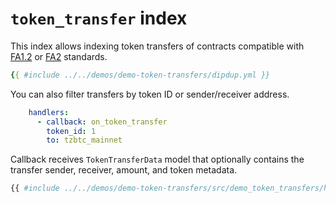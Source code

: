 # `token_transfer` index

This index allows indexing token transfers of contracts compatible with [FA1.2](https://gitlab.com/tzip/tzip/-/blob/master/proposals/tzip-7/README.md) or [FA2](https://gitlab.com/tzip/tzip/-/blob/master/proposals/tzip-12/tzip-12.md) standards.

```yaml
{{ #include ../../demos/demo-token-transfers/dipdup.yml }}
```

You can also filter transfers by token ID or sender/receiver address.

```yaml
    handlers:
      - callback: on_token_transfer
        token_id: 1
        to: tzbtc_mainnet
```

Callback receives `TokenTransferData` model that optionally contains the transfer sender, receiver, amount, and token metadata.

```python
{{ #include ../../demos/demo-token-transfers/src/demo_token_transfers/handlers/on_token_transfer.py }}
```
